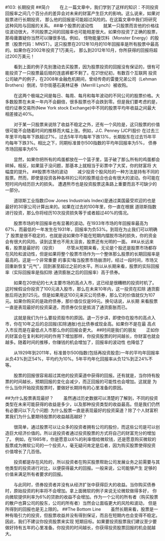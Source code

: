 #103: 长期投资
##简介
　　在上一篇文章中，我们学到了这样的知识：不同投资回报率之间几个百分点的差异会对未来的财富产生巨大的影响。这么说来，如果对股票进行长期投资，
那么他的回报是可能超过风险的。在这篇文章中我们将研究这种风险与回报的关系。
##单个股票的波动性
　　就某一只股票而言他的价格往往波动很大，不同股票之间的回报率也可能相差很大。如果你投资了正确的股票，那毋庸置疑你当然可以赚很多钱。例如，
怪物能量饮料（Monster Energy）的股票（股票代码：MNST）。这只股票在2012年10月的10年回报率是所有股票中最高的。如果你在2002年投资了1万美元，
那么到2012年10月，你所获得的回报将超过200万美元！

　　看到上面的例子先别激动去买股票，因为股票投资的回报没有保证的，很有可能投资了一只股票最后赔的连底裤都不剩了。在21世纪初，有数百个互联网
投资公司破产的例子，在2008年金融危机期间，曾经传奇的雷曼兄弟公司（Lehman Brothers）倒闭，华尔街基石美林证券（Merrill Lynch）被收购。

　　在这两个极端之间是每日、每周、每月和每年波动的不同公司的股票价格。大多数股票在未来一年内不会翻倍，很多股票也不会跌到零。但是我们要考虑的是，
纽约证券交易所(New York stock Exchange)中不同的股票平均年收益之间最大相差接近40%。

　　对于某一只股票来说除了收益不稳定之外，还有一个风险是，这只股票的价值很可能不会随着时间的推移而大幅上涨。例如，J.C. Penney (JCP)股价
在过去三年里平均每年下跌超过7%，过去5年平均每年下跌13%，长期股东在过去15年平均每年下跌3%。相比之下，同期标准普尔500指数的平均年回报率为5%，
债券市场回报率为6%

　　显然，如果你把所有的鸡蛋都放在一个篮子里，篮子破了那么所有的鸡蛋都会碎掉。相反，如果篮子没问题，那基本上就相当于彩票中了大奖，你的财富将
大幅度的提升。
##股票市场的波动
　　减少投资个股风险的一种方法是持有不同的股票。然而，即使是投资各种各样的公司的股票组合也会有很大的波动。你可能在短时间内经历巨大的损失。
遭遇熊市也是投资股票这条路上重要而且不可缺少的一部分。

　　道琼斯工业指数(Dow Jones Industrials Index)是通过美国最受欢迎的也是最好的30家公司计算出来的。如果在过去的100年里，你一直在根据
道琼斯指数进行投资，那么你将经历10次投资损失等于或者超过40%的情况。

　　股票市场的年回报率也有显著的波动。在1933年市场的年回报率最高为67%，而最低的一年发生在1931年，回报率为负53%。到现在为止我们可以明确了
股票是很不稳定的，也就是说如果你不能在短期内摆脱市场的损失，你的资金会有很大的风险。读到这里也不用太沮丧，股票还有光明的一面。
##从长远来看，股票是最好的（投资）
　　尽管从短期来看，无论是个股还是股票市场都存在风险和波动性，但是如果将整个股票市场作为一个整体那么股票的长期回报率是最高的。这是一个非常重要
的事实!每当股票市场崩溃时，经过一段时间，市场又回重新恢复“元气”，回到甚至超过之前的水平。所以从长期来看，股票的实际回报率（实际回报率是指扣除
通货膨胀之后的回报率）高于债券。

　　如果在20世纪的七大主要市场的高点入市，这已经是很糟糕的投资时机了。这时候假设你投资了100元进入股市，那么在未来10年内，这一投资在扣除
通货膨胀后将达到125元。但是如果用这100元来买公司债券，那么它的价值就仅为107元。如果你购买的是政府债券，那价值仅仅是99元。换句话说，从长期
来看股票一直是表现最好的投资渠道，而债券仅仅是抵消了通货膨胀而已。

　　这就是我们为什么要投资股市的原因。退一万步讲，即使你在股市的高点入市，你在10年之后的总回报(扣除通胀)也比债券或现金高。如果你不是在最
高点入市反而是在最低点入市那么你的回报会更大。
##时间是我们的朋友
　　正如你的财富会在复利和时间的作用下增加那样，你投资股票的时间越长，你财富也就会越多。随着时间的推移，你赚钱的机会增加了，回报率的波动性
也降低了

　　从1929年到2011年，标准普尔500指数(包括再投资股息)一年的平均年回报率从负43%到正54%，平均约为10%。5年平均年化回报率从负12%到正24%不等。

　　股票的回报很容易超过其他的投资渠道中获得的回报。还有就是，当你持有股票的时间越长，预期回报的变化会减少，而正回报的可能性也会增加。这就是
为什么当你开始投资股票时，要做好长期持有的心里准备的原因。

##为什么股票表现最好？
　　虽然通过历史数据可以清楚的了解到，不同的投资类型在未来可能获得的收益是多少，以及那种投资类型的收益最高。但是我们仍然有必要问以下几个问题:
为什么股票一直是表现最好的投资渠道？除了个人财富积累我们为什么要期待股票的收益越高越好？

　　很简单，通过股票可以让众多的投资者拥有公司的股份，而这些公司是可以创造巨大经济价值的。所以说投资者通过投资股票的方式将自己的财富充分的增加了。
例如，在1985年，你是愿意以6%的利率借给微软钱，还是愿意购买微软的股票成为微软公司的一个投资人，毫无疑问肯定是后者，因为购买股票使得投资
价值增长了几百倍。

　　投资都是存在风险的，所以投资者在购买股票帮助公司发展业务之前需要与其他类型的投资进行对比，以便获得最大的回报。一般来说，公司能够产生
足够的价值来满足所有者要求的回报。

　　与此同时，债券投资者并没有从经济扩张中获得巨大的收益。当你购买债券时，原始投资的利率将不会增加。拿上面微软的例子来说无论微软做得多好，
你向微软提供利率为6%的贷款的收益不会增加。作为一个公司的所有者（购买股票的散户也算公司的股东，公司的所有者）当然会让面临更大的风险和波动，
但是所得到的回报也是无上限的。
##The Bottom Line
　　虽然长期来看，股票是一种有吸引力的投资，但股票收益并没有得到保证，而且在短期内也会变得不稳定。因此，我们不建议你投资股票来实现
短期目标。如果要投资股票我们建议至少要做好持有五年的心里准备。你投资的时间越长，你获得投资股票回报的机会就越大。
